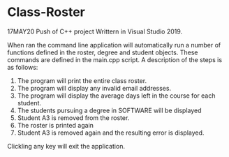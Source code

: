 # Class-Roster
17MAY20 Push of C++ project
Writtern in Visual Studio 2019. 

When ran the command line application will automatically run a number of functions defined in the roster, degree and student objects.
These commands are defined in the main.cpp script. 
A description of the steps is as follows:

1. The program will print the entire class roster.
2. The program will display any invalid email addresses.
3. The program will display the average days left in the course for each student.
4. The students pursuing a degree in SOFTWARE will be displayed
5. Student A3 is removed from the roster.
6. The roster is printed again
7. Student A3 is removed again and the resulting error is displayed. 

Clickling any key will exit the application. 

